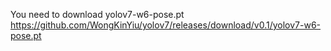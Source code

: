 You need to download yolov7-w6-pose.pt
https://github.com/WongKinYiu/yolov7/releases/download/v0.1/yolov7-w6-pose.pt